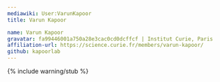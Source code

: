 ```yaml
---
mediawiki: User:VarunKapoor
title: Varun Kapoor

name: Varun Kapoor
gravatar: fa99446001a750a28e3cac0cd0dcffcf | Institut Curie, Paris
affiliation-url: https://science.curie.fr/members/varun-kapoor/
github: kapoorlab
---
```

{% include warning/stub %}

